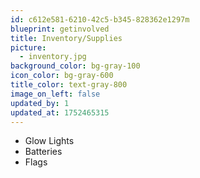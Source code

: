 ```yaml
---
id: c612e581-6210-42c5-b345-828362e1297m
blueprint: getinvolved
title: Inventory/Supplies
picture:
  - inventory.jpg
background_color: bg-gray-100
icon_color: bg-gray-600
title_color: text-gray-800
image_on_left: false
updated_by: 1
updated_at: 1752465315
---
```

- Glow Lights
- Batteries
- Flags
